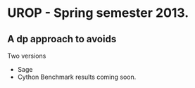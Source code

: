 UROP - Spring semester 2013.
=================
## A dp approach to avoids
Two versions
* Sage
* Cython
Benchmark results coming soon.
